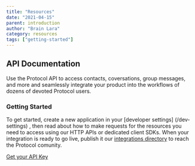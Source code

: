 ```yaml
---
title: "Resources"
date: "2021-04-15"
parent: introduction
author: "Brain Lara"
category: resources
tags: ["getting-started"]
---
```


## API Documentation

Use the Protocol API to access contacts, coversations, group messages, and more and seamlessly integrate your product into the workflows of dozens of devoted Protocol users.

### Getting Started

To get started, create a new application in your [developer settings] (/dev-settings) , then read about how to make requests for the resources you need to access using our HTTP APIs or dedicated client SDKs. When your integration is ready to go live, publish it our [integrations directory](/integration-dir) to reach the Protocol comunity.

[Get your API Key](/get-your-api-key)
